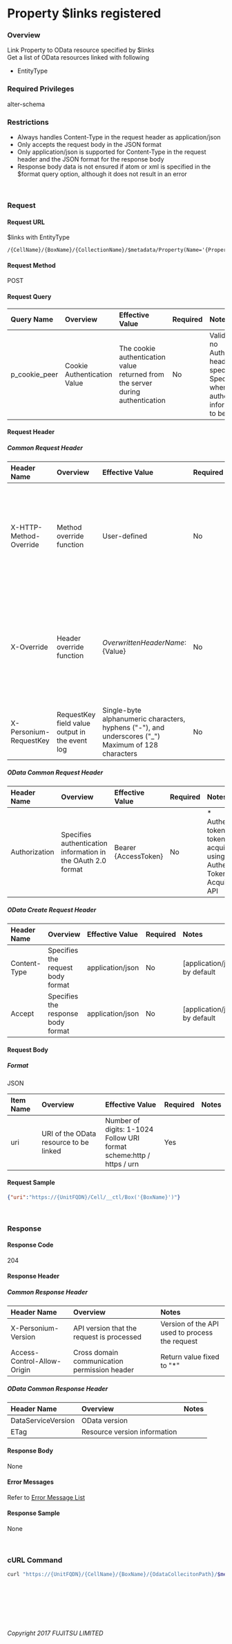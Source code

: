 # Property \$links registered

### Overview

Link Property to OData resource specified by \$links<br>
Get a list of OData resources linked with following

* EntityType

### Required Privileges

alter-schema

### Restrictions

* Always handles Content-Type in the request header as application/json
* Only accepts the request body in the JSON format
* Only application/json is supported for Content-Type in the request header and the JSON format for the response body
* Response body data is not ensured if atom or xml is specified in the $format query option, although it does not result in an error

<br>

### Request

#### Request URL

\$links with EntityType

```
/{CellName}/{BoxName}/{CollectionName}/$metadata/Property(Name='{PropertyName}',_EntityType.Name='{EntityTypeName}')/$links/_EntityType
```

#### Request Method

POST

#### Request Query

| Query Name<br>    | Overview<br>                    | Effective Value<br>                                                                | Required<br> | Notes<br>                                                                                                                |
|:-- |:-- |:-- |:-- |:-- |
| p_cookie_peer<br> | Cookie Authentication Value<br> | The cookie authentication value returned from the server during authentication<br> | No<br>       | Valid only if no Authorization header specified<br>Specify this when cookie authentication information is to be used<br> |

#### Request Header

##### Common Request Header

| Header Name<br>            | Overview<br>                                       | Effective Value<br>                                                                                        | Required<br> | Notes<br>                                                                                                                    |
|:-- |:-- |:-- |:-- |:-- |
| X-HTTP-Method-Override<br> | Method override function<br>                       | User-defined<br>                                                                                           | No<br>       | Specifying this value in a request with the POST method indicates that the specified value is used as the method<br>         |
| X-Override<br>             | Header override function<br>                       | ${OverwrittenHeaderName}:${Value}<br>                                                                      | No<br>       | The normal HTTP header value is overwritten. Specify multiple X-Override headers for the overwriting of multiple headers<br> |
| X-Personium-RequestKey<br> | RequestKey field value output in the event log<br> | Single-byte alphanumeric characters, hyphens ("-"), and underscores ("_")<br>Maximum of 128 characters<br> | No<br>       | Supported in V 1.1.7 and later<br>                                                                                           |

##### OData Common Request Header

| Header Name<br>   | Overview<br>                                                     | Effective Value<br>      | Required<br> | Notes<br>                                                                                          |
|:-- |:-- |:-- |:-- |:-- |
| Authorization<br> | Specifies authentication information in the OAuth 2.0 format<br> | Bearer {AccessToken}<br> | No<br>       | * Authentication tokens are the tokens acquired using the Authentication Token Acquisition API<br> |

##### OData Create Request Header

| Header Name<br>  | Overview<br>                           | Effective Value<br>  | Required<br> | Notes<br>                         |
|:-- |:-- |:-- |:-- |:-- |
| Content-Type<br> | Specifies the request body format<br>  | application/json<br> | No<br>       | [application/json] by default<br> |
| Accept<br>       | Specifies the response body format<br> | application/json<br> | No<br>       | [application/json] by default<br> |

#### Request Body

##### Format

JSON

| Item Name<br> | Overview<br>                               | Effective Value<br>                                                            | Required<br> | Notes<br> |
|:-- |:-- |:-- |:-- |:-- |
| uri<br>       | URI of the OData resource to be linked<br> | Number of digits: 1-1024<br>Follow URI format<br>scheme:http / https / urn<br> | Yes<br>      | <br>      |

#### Request Sample

```JSON
{"uri":"https://{UnitFQDN}/Cell/__ctl/Box('{BoxName}')"}
```

<br>

### Response

#### Response Code

204

#### Response Header

##### Common Response Header

| Header Name<br>                 | Overview<br>                                     | Notes<br>                                          |
|:-- |:-- |:-- |
| X-Personium-Version<br>         | API version that the request is processed<br>    | Version of the API used to process the request<br> |
| Access-Control-Allow-Origin<br> | Cross domain communication permission header<br> | Return value fixed to "*"<br>                      |

##### OData Common Response Header

| Header Name<br>        | Overview<br>                     | Notes<br> |
|:-- |:-- |:-- |
| DataServiceVersion<br> | OData version<br>                | <br>      |
| ETag<br>               | Resource version information<br> | <br>      |

#### Response Body

None

#### Error Messages

Refer to [Error Message List](004_Error_Messages.html)

#### Response Sample

None

<br>

### cURL Command

```sh
curl "https://{UnitFQDN}/{CellName}/{BoxName}/{OdataCollecitonPath}/$metadata/Property('property_nameName')/$links/_EntityType" -X POST -i -H 'Authorization: Bearer {AccessToken}' -H 'Accept: application/json' -d '{"uri":"https://{UnitFQDN}/{CellName}/{BoxName}/{OdataCollecitonPath}/$metadata/EntityType('Profile')"}'
```

<br><br><br><br><br>

###### Copyright 2017 FUJITSU LIMITED
